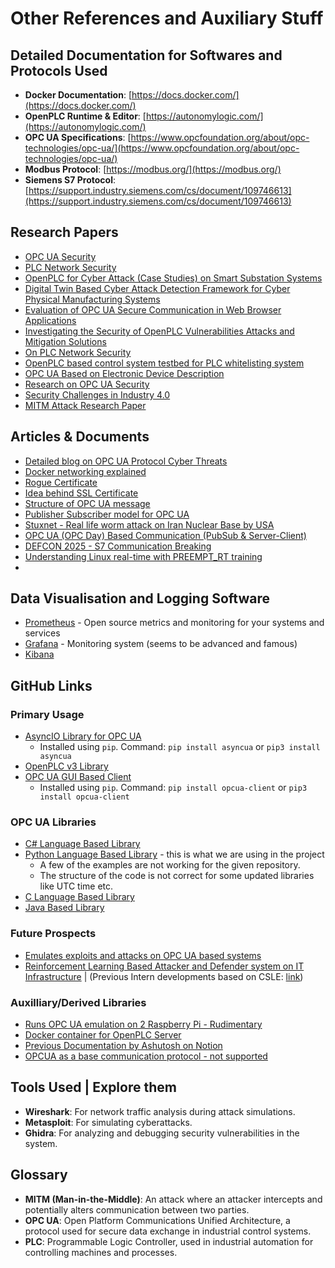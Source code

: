 # Other References and Auxiliary Stuff

## Detailed Documentation for Softwares and Protocols Used

- **Docker Documentation**: [https://docs.docker.com/](https://docs.docker.com/)
- **OpenPLC Runtime & Editor**: [https://autonomylogic.com/](https://autonomylogic.com/)
- **OPC UA Specifications**: [https://www.opcfoundation.org/about/opc-technologies/opc-ua/](https://www.opcfoundation.org/about/opc-technologies/opc-ua/)
- **Modbus Protocol**: [https://modbus.org/](https://modbus.org/)
- **Siemens S7 Protocol**: [https://support.industry.siemens.com/cs/document/109746613](https://support.industry.siemens.com/cs/document/109746613)

## Research Papers
- [OPC UA Security](https://ieeexplore.ieee.org/stamp/stamp.jsp?tp=&arnumber=5514836)
- [PLC Network Security](https://doi.org/10.1016/j.ijcip.2018.05.004)
- [OpenPLC for Cyber Attack (Case Studies) on Smart Substation Systems](/assets/research-papers/Compatible_OpenPLC.pdf)
- [Digital Twin Based Cyber Attack Detection Framework for Cyber Physical Manufacturing Systems](/assets/research-papers/Digital_Twin-Based_Cyber-Attack_Detection_Framework_for_Cyber-Physical_Manufacturing_Systems.pdf)
- [Evaluation of OPC UA Secure Communication in Web Browser Applications](/assets/research-papers/Evaluation_of_OPC_UA_secure_communication_in_web_browser_applications.pdf)
- [Investigating the Security of OpenPLC Vulnerabilities Attacks and Mitigation Solutions](/assets/research-papers/Investigating_the_Security_of_OpenPLC_Vulnerabilities_Attacks_and_Mitigation_Solutions.pdf)
- [On PLC Network Security](/assets/research-papers/On_plc_network_sec.pdf)
- [OpenPLC based control system testbed for PLC whitelisting system](/assets/research-papers/OpenPLC.pdf)
- [OPC UA Based on Electronic Device Description](/assets/research-papers/Research_on_OPC_UA_based_on_electronic_device_description.pdf)
- [Research on OPC UA Security](/assets/research-papers/Research_on_OPC_UA_security.pdf)
- [Security Challenges in Industry 4.0](/assets/research-papers/security_challenges_in_industry_4.pdf)
- [MITM Attack Research Paper](/assets/research-papers/mitm-attack-research-paper.pdf)

## Articles & Documents
- [Detailed blog on OPC UA Protocol Cyber Threats](https://www.txone.com/blog/opc-ua-protocol-cyber-threats/)
- [Docker networking explained](https://indumathimanivannan.medium.com/docker-network-modes-explained-bridge-host-and-overlay-comparisons-d691857f9d30)
- [Rogue Certificate](https://www.thesslstore.com/blog/what-is-a-rogue-certificate/)
- [Idea behind SSL Certificate](https://aws.amazon.com/what-is/ssl-certificate/)
- [Structure of OPC UA message](https://reference.opcfoundation.org/Core/Part6/v105/docs/7.1.2)
- [Publisher Subscriber model for OPC UA](https://prosysopc.com/blog/opc-ua-pubsub-explained/)
- [Stuxnet - Real life worm attack on Iran Nuclear Base by USA](https://www.trellix.com/en-in/security-awareness/ransomware/what-is-stuxnet/)
- [OPC UA (OPC Day) Based Communication (PubSub & Server-Client)](/assets/research-papers/13_opc_day.pdf)
- [DEFCON 2025 - S7 Communication Breaking](/assets/research-papers/DEFCON-2025.pdf)
- [Understanding Linux real-time with PREEMPT_RT training](/assets/research-papers/preempt-rt-slides.pdf)
- 

## Data Visualisation and Logging Software
- [Prometheus](https://prometheus.io/) - Open source metrics and monitoring for your systems and services
- [Grafana](https://grafana.com/) - Monitoring system (seems to be advanced and famous)
- [Kibana](https://www.elastic.co/kibana)

## GitHub Links

### Primary Usage
- [AsyncIO Library for OPC UA](https://github.com/FreeOpcUa/opcua-asyncio)
  - Installed using `pip`. Command: `pip install asyncua` or `pip3 install asyncua`
- [OpenPLC v3 Library](https://github.com/thiagoralves/OpenPLC_v3)
- [OPC UA GUI Based Client](https://github.com/FreeOpcUa/opcua-client-gui)
  - Installed using `pip`. Command: `pip install opcua-client` or `pip3 install opcua-client`
### OPC UA Libraries
- [C# Language Based Library](https://github.com/OPCFoundation/UA-.NETStandard)
- [Python Language Based Library](https://github.com/FreeOpcUa/python-opcua) - this is what we are using in the project
  - A few of the examples are not working for the given repository.
  - The structure of the code is not correct for some updated libraries like UTC time etc.
- [C Language Based Library](https://open62541.org/)
- [Java Based Library](https://github.com/eclipse/milo)
### Future Prospects
- [Emulates exploits and attacks on OPC UA based systems](https://github.com/claroty/opcua-exploit-framework)
- [Reinforcement Learning Based Attacker and Defender system on IT Infrastructure](https://github.com/Limmen/csle) | (Previous Intern developments based on CSLE: [link](https://github.com/Artifex2002/csle))
### Auxilliary/Derived Libraries
- [Runs OPC UA emulation on 2 Raspberry Pi - Rudimentary](https://github.com/FHatCSW/OPCUA-Sample)
- [Docker container for OpenPLC Server](https://github.com/jpaffrath/docker-openplc)
- [Previous Documentation by Ashutosh on Notion](https://www.notion.so/e179a310d01c4af39e249d1d50d2935c?v=b8f2151dcac7432aa148bf22530eabf1)
- [OPCUA as a base communication protocol - not supported](https://github.com/andiburger/OpenPLC_v3_Opcua)

## Tools Used | Explore them

- **Wireshark**: For network traffic analysis during attack simulations.
- **Metasploit**: For simulating cyberattacks.
- **Ghidra**: For analyzing and debugging security vulnerabilities in the system.

## Glossary

- **MITM (Man-in-the-Middle)**: An attack where an attacker intercepts and potentially alters communication between two parties.
- **OPC UA**: Open Platform Communications Unified Architecture, a protocol used for secure data exchange in industrial control systems.
- **PLC**: Programmable Logic Controller, used in industrial automation for controlling machines and processes.
